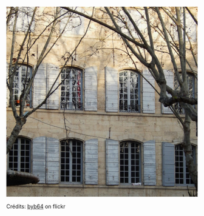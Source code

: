![Giulia](/images/2022-02-17.jpg)

Crédits: [byb64](https://www.flickr.com/people/50879678@N03/) on flickr